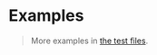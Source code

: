 # Examples

> More examples in [the test files](https://github.com/codec-bytes/base64/tree/main/test/src).
